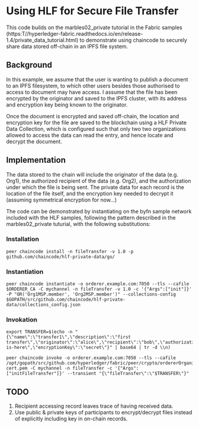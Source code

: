 # Using HLF for Secure File Transfer

This code builds on the marbles02_private tutorial in the Fabric samples (https:T//hyperledger-fabric.readthedocs.io/en/release-1.4/private_data_tutorial.html) to demonstrate using chaincode to securely share data stored off-chain in an IPFS file system.

## Background
In this example, we assume that the user is wanting to publish a document to an IPFS filesystem, to which other users besides those authorised to access to document may have access. I assume that the file has been encrypted by the originator and saved to the IPFS cluster, with its address and encryption key being known to the originator.

Once the document is encrypted and saved off-chain, the location and encryption key for the file are saved to the blockchain using a HLF Private Data Collection, which is configured such that only two two organizations allowed to access the data can read the entry, and hence locate and decrypt the document.

## Implementation

The data stored to the chain will include the originator of the data (e.g. Org1), the authorized recipient of the data (e.g. Org2), and the authorization under which the file is being sent. The private data for each record is the location of the file itself, and the encryption key needed to decrypt it (assuming symmetrical encryption for now...)

The code can be demonstrated by instantiating on the byfn sample network included with the HLF samples, following the pattern described in the marbles02_private tuturial, with the following substitutions:

### Installation
```
peer chaincode install -n fileTransfer -v 1.0 -p github.com/chaincode/hlf-private-data/go/
```

### Instantiation
```
peer chaincode instantiate -o orderer.example.com:7050 --tls --cafile $ORDERER_CA -C mychannel -n fileTransfer -v 1.0 -c '{"Args":["init"]}' -P "OR('Org1MSP.member', 'Org2MSP.member')" --collections-config $GOPATH/src/github.com/chaincode/hlf-private-data/collections_config.json
```

### Invokation
```
export TRANSFER=$(echo -n "{\"name\":\"transfer1\",\"description\":\"first transfer\",\"originator\":\"alice\",\"recipient\":\"bob\",\"authorization\":\"auth1\",\"address\":\"file-is-here\",\"encryptionKey\":\"secret\"}" | base64 | tr -d \\n)
```
```
peer chaincode invoke -o orderer.example.com:7050 --tls --cafile /opt/gopath/src/github.com/hyperledger/fabric/peer/crypto/ordererOrganizations/example.com/orderers/orderer.example.com/msp/tlscacerts/tlsca.example.com-cert.pem -C mychannel -n fileTransfer -c '{"Args":["initFileTransfer"]}' --transient "{\"fileTransfer\":\"$TRANSFER\"}"
```
## TODO
1) Recipient accessing record leaves trace of having received data.
2) Use public & private keys of participants to encrypt/decrypt files instead of explicitly including key in on-chain records.